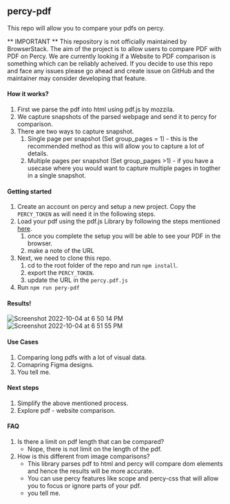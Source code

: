 ## percy-pdf
This repo will allow you to compare your pdfs on percy.

** IMPORTANT **
This repository is not officially maintained by BrowserStack. The aim of the project is to allow users to compare PDF with PDF on Percy. We are currently looking if a Website to PDF comparison is something which can be reliably acheived. If you decide to use this repo and face any issues please go ahead and create issue on GitHub and the maintainer may consider developing that feature.

#### How it works?
 1. First we parse the pdf into html using pdf.js by mozzila.
 2. We capture snapshots of the parsed webpage and send it to percy for comparison.
 3. There are two ways to capture snapshot.
    1. Single page per snapshot (Set group_pages = 1) - this is the recommended method as this will allow you to capture a lot of details.
    2. Multiple pages per snapshot (Set group_pages >1) - if you have a usecase where you would want to capture multiple pages in togther in a single snapshot.
   
   
#### Getting started
 1. Create an account on percy and setup a new project. Copy the `PERCY_TOKEN` as will need it in the following steps.
 2. Load your pdf using the pdf.js Library by following the steps mentioned [here](https://github.com/mozilla/pdf.js#getting-started).
    1. once you complete the setup you will be able to see your PDF in the browser.
    2. make a note of the URL
 3. Next, we need to clone this repo.
    1. cd to the root folder of the repo and run `npm install`.
    2. export the `PERCY_TOKEN`.
    3. update the URL in the `percy.pdf.js`
 4. Run `npm run pery-pdf`
 
#### Results!
 ![Screenshot 2022-10-04 at 6 50 14 PM](https://user-images.githubusercontent.com/53310042/193829894-513c5ded-1728-4a66-a2eb-b4da4a81dc73.png)
![Screenshot 2022-10-04 at 6 51 55 PM](https://user-images.githubusercontent.com/53310042/193830310-b33cb035-bd28-4e1f-8de0-4c1f2651ee93.png)

#### Use Cases
 1. Comparing long pdfs with a lot of visual data.
 2. Comapring Figma designs.
 3. You tell me.
  
#### Next steps
 1. Simplify the above mentioned process.
 2. Explore pdf - website comparison. 

#### FAQ
 1. Is there a limit on pdf length that can be compared?
    - Nope, there is not limit on the length of the pdf.
 2. How is this different from image comparisons?
    - This library parses pdf to html and percy will compare dom elements and hence the results will be more  accurate.
    - You can use percy features like scope and percy-css that will allow you to focus or ignore parts of your pdf.
    - you tell me.
